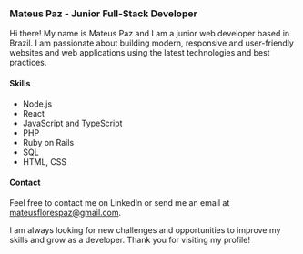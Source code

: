 ### Mateus Paz - Junior Full-Stack Developer

Hi there! My name is Mateus Paz and I am a junior web developer based in Brazil. I am passionate about building modern, responsive and user-friendly websites and web applications using the latest technologies and best practices.

#### Skills
- Node.js
- React
- JavaScript and TypeScript
- PHP
- Ruby on Rails
- SQL
- HTML, CSS

#### Contact

Feel free to contact me on LinkedIn or send me an email at mateusflorespaz@gmail.com.

I am always looking for new challenges and opportunities to improve my skills and grow as a developer. Thank you for visiting my profile!
